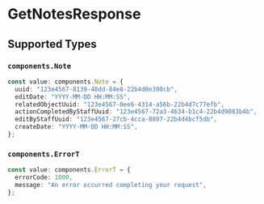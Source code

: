 # GetNotesResponse


## Supported Types

### `components.Note`

```typescript
const value: components.Note = {
  uuid: "123e4567-8139-48dd-84e8-22b4d0e390cb",
  editDate: "YYYY-MM-DD HH:MM:SS",
  relatedObjectUuid: "123e4567-0ee6-4314-a56b-22b4d7c77efb",
  actionCompletedByStaffUuid: "123e4567-72a3-4634-b1c4-22b4d9083b4b",
  editByStaffUuid: "123e4567-27cb-4cca-8897-22b4d4bcf5db",
  createDate: "YYYY-MM-DD HH:MM:SS",
};
```

### `components.ErrorT`

```typescript
const value: components.ErrorT = {
  errorCode: 1000,
  message: "An error occurred completing your request",
};
```

